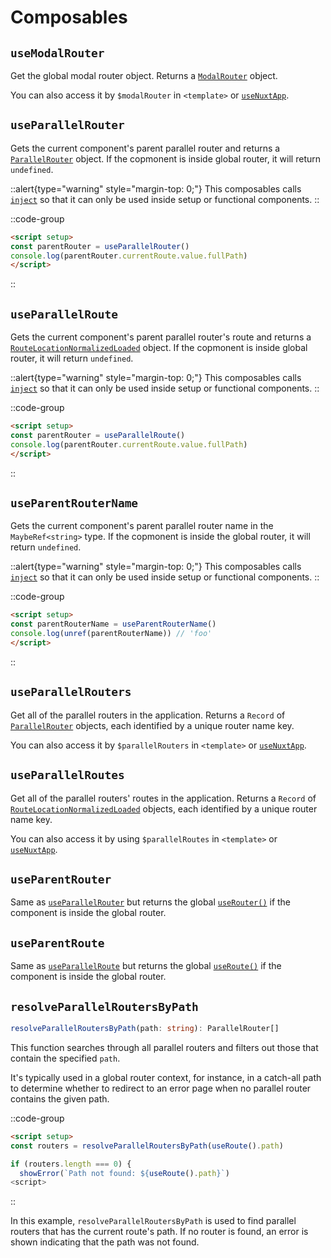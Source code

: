 # Composables

## `useModalRouter`

Get the global modal router object. Returns a [`ModalRouter`](/api/interfaces#modalrouter) object.

You can also access it by `$modalRouter` in `<template>` or [`useNuxtApp`](https://nuxt.com/docs/api/composables/use-nuxt-app).

## `useParallelRouter`

Gets the current component's parent parallel router and returns a [`ParallelRouter`](/api/interfaces#parallelrouter) object. If the copmonent is inside global router, it will return `undefined`.

::alert{type="warning" style="margin-top: 0;"}
This composables calls [`inject`](https://vuejs.org/guide/components/provide-inject#inject) so that it can only be used inside setup or functional components.
::

::code-group
```html [pages/@foo/TheFoo.vue]
<script setup>
const parentRouter = useParallelRouter()
console.log(parentRouter.currentRoute.value.fullPath)
</script>
```
::

## `useParallelRoute`

Gets the current component's parent parallel router's route and returns a [`RouteLocationNormalizedLoaded`](https://router.vuejs.org/api/interfaces/RouteLocationNormalizedLoaded.html#Interface-RouteLocationNormalizedLoaded) object. If the copmonent is inside global router, it will return `undefined`.

::alert{type="warning" style="margin-top: 0;"}
This composables calls [`inject`](https://vuejs.org/guide/components/provide-inject#inject) so that it can only be used inside setup or functional components.
::

::code-group
```html [pages/@foo/TheFoo.vue]
<script setup>
const parentRouter = useParallelRoute()
console.log(parentRouter.currentRoute.value.fullPath)
</script>
```
::

## `useParentRouterName`

Gets the current component's parent parallel router name in the `MaybeRef<string>` type. If the copmonent is inside the global router, it will return `undefined`.

::alert{type="warning" style="margin-top: 0;"}
This composables calls [`inject`](https://vuejs.org/guide/components/provide-inject#inject) so that it can only be used inside setup or functional components.
::

::code-group
```html [pages/@foo/TheFoo.vue]
<script setup>
const parentRouterName = useParentRouterName()
console.log(unref(parentRouterName)) // 'foo'
</script>
```
::

## `useParallelRouters`

Get all of the parallel routers in the application. Returns a `Record` of [`ParallelRouter`](/api/interfaces#parallelrouter) objects, each identified by a unique router name key.

You can also access it by `$parallelRouters` in `<template>` or [`useNuxtApp`](https://nuxt.com/docs/api/composables/use-nuxt-app).

## `useParallelRoutes`

Get all of the parallel routers' routes in the application. Returns a `Record` of [`RouteLocationNormalizedLoaded`](https://router.vuejs.org/api/interfaces/RouteLocationNormalizedLoaded.html#Interface-RouteLocationNormalizedLoaded) objects, each identified by a unique router name key.

You can also access it by using `$parallelRoutes` in `<template>` or [`useNuxtApp`](https://nuxt.com/docs/api/composables/use-nuxt-app).

## `useParentRouter`

Same as [`useParallelRouter`](#useparallelrouter) but returns the global [`useRouter()`](https://nuxt.com/docs/api/composables/use-router) if the component is inside the global router.

## `useParentRoute`

Same as [`useParallelRoute`](#useparentroute) but returns the global [`useRoute()`](https://nuxt.com/docs/api/composables/use-route) if the component is inside the global router.

## `resolveParallelRoutersByPath`

```ts
resolveParallelRoutersByPath(path: string): ParallelRouter[]
```

This function searches through all parallel routers and filters out those that contain the specified `path`.

It's typically used in a global router context, for instance, in a catch-all path to determine whether to redirect to an error page when no parallel router contains the given path.

::code-group
```html [pages/[...all\\].vue]
<script setup>
const routers = resolveParallelRoutersByPath(useRoute().path)

if (routers.length === 0) {
  showError(`Path not found: ${useRoute().path}`)
<script>
```
::

In this example, `resolveParallelRoutersByPath` is used to find parallel routers that has the current route's path. If no router is found, an error is shown indicating that the path was not found.
